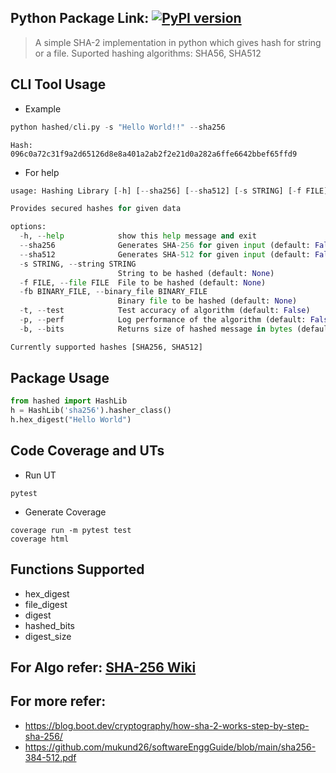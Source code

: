 ## Python Package Link: [![PyPI version](https://img.shields.io/pypi/v/hashed.svg)](https://pypi.org/project/hashed/)

> A simple SHA-2 implementation in python which gives hash for string or a file.
> Suported hashing algorithms: SHA56, SHA512

## CLI Tool Usage

* Example

```python
python hashed/cli.py -s "Hello World!!" --sha256
```

```
Hash:  096c0a72c31f9a2d65126d8e8a401a2ab2f2e21d0a282a6ffe6642bbef65ffd9
```


* For help
```python
usage: Hashing Library [-h] [--sha256] [--sha512] [-s STRING] [-f FILE] [-fb BINARY_FILE] [-t] [-p] [-b]

Provides secured hashes for given data

options:
  -h, --help            show this help message and exit
  --sha256              Generates SHA-256 for given input (default: False)
  --sha512              Generates SHA-512 for given input (default: False)
  -s STRING, --string STRING
                        String to be hashed (default: None)
  -f FILE, --file FILE  File to be hashed (default: None)
  -fb BINARY_FILE, --binary_file BINARY_FILE
                        Binary file to be hashed (default: None)
  -t, --test            Test accuracy of algorithm (default: False)
  -p, --perf            Log performance of the algorithm (default: False)
  -b, --bits            Returns size of hashed message in bytes (default: False)

Currently supported hashes [SHA256, SHA512]
```


## Package Usage

```python
from hashed import HashLib
h = HashLib('sha256').hasher_class()
h.hex_digest("Hello World")
```

## Code Coverage and UTs

- Run UT

```
pytest
```

- Generate Coverage

```
coverage run -m pytest test
coverage html
```

## Functions Supported

- hex_digest
- file_digest
- digest
- hashed_bits
- digest_size

## For Algo refer: [SHA-256 Wiki](https://en.wikipedia.org/wiki/SHA-2)

## For more refer:

- https://blog.boot.dev/cryptography/how-sha-2-works-step-by-step-sha-256/
- https://github.com/mukund26/softwareEnggGuide/blob/main/sha256-384-512.pdf
